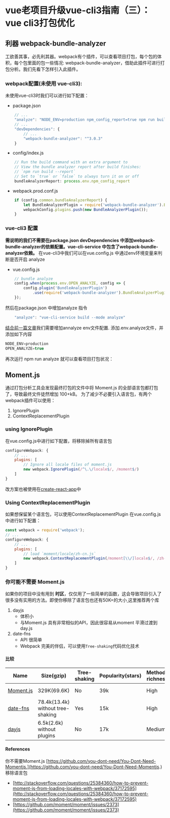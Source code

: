 # vue老项目升级vue-cli3指南（三）：vue cli3打包优化

## 利器 webpack-bundle-analyzer
工欲善其事，必先利其器。webpack有个插件，可以查看项目打包，每个包的体积，每个包里面的包一些情况: webpack-bundle-analyzer，借助此插件可进行打包分析。我们先看下怎样引入此插件。

### webpack配置(未使用 vue-cli3):
未使用vue-cli3时我们可以进行如下配置：
- package.json 
```javascript
    // ...
    "analyze": "NODE_ENV=production npm_config_report=true npm run build"
    // ...
    "devDependencies": {
        // ...
        "webpack-bundle-analyzer": "^3.0.3"
    }
```

- config/index.js 
```javascript
    // Run the build command with an extra argument to
    // View the bundle analyzer report after build finishes:
    // `npm run build --report`
    // Set to `true` or `false` to always turn it on or off
    bundleAnalyzerReport: process.env.npm_config_report
```

- webpack.prod.conf.js 
```javascript
    if (config.common.bundleAnalyzerReport) {
        let BundleAnalyzerPlugin = require('webpack-bundle-analyzer').BundleAnalyzerPlugin;
        webpackConfig.plugins.push(new BundleAnalyzerPlugin());
    }
```

### vue-cli3 配置
**需说明的我们不需要在package.json devDependencies 中添加webpack-bundle-analyzer的依赖配置。vue-cli-service 中包含了webpack-bundle-analyzer依赖。**
在vue-cli3中我们可以在vue.config.js 中通过env环境变量来判断是否开启 analyze

- vue.config.js
```javascript
    // bundle analyze
    config.when(process.env.OPEN_ANALYZE, config => {
        config.plugin('BundleAnalyzerPlugin')
            .use(require('webpack-bundle-analyzer').BundleAnalyzerPlugin);
    });
```
然后在package.json 中增加analyze 指令
```javascript
    "analyze": "vue-cli-service build --mode analyze"
```
[结合前一篇文章](https://github.com/codeDebugTest/blog/blob/master/docs/vue-cli3-upgrade.md)我们需要增加annalyze env文件配置. 添加.env.analyze文件，并添加如下内容
```javascript
NODE_ENV=production
OPEN_ANALYZE=true
```
再次运行 npm run analyze 就可以查看项目打包状况：
[ ](https://github.com/codeDebugTest/blog/blob/master/img/bundle-analyze.png)


## Moment.js
通过打包分析工具会发现最终打包的文件中将 Moment.js 的全部语言包都打包了，导致最终文件徒然增加 100+kB。
为了减少不必要引入语言包，有两个webpack插件可以使用：
1. IgnorePlugin
2. ContextReplacementPlugin

### using IgnorePlugin
在vue.config.js中进行如下配置，将移除掉所有语言包
```javascript
configureWebpack: {
    // ...
    plugins: [
        // Ignore all locale files of moment.js
        new webpack.IgnorePlugin(/^\.\/locale$/, /moment$/)
    ]
}
```
改方案也被使用在[create-react-app](https://github.com/facebook/create-react-app/blob/a0030fcf2df5387577ced165198f1f0264022fbd/packages/react-scripts/config/webpack.config.prod.js#L350-L355)中

### Using ContextReplacementPlugin
如果想保留某个语言包，可以使用ContextReplacementPlugin 在vue.config.js中进行如下配置：
```javascript
const webpack = require('webpack');
// ...
configureWebpack: {
    // ...
    plugins: [
        // load `moment/locale/zh-cn.js`
        new webpack.ContextReplacementPlugin(/moment[\\/]locale$/, /zh-cn/)
    ]
}
```

### 你可能不需要 Moment.js
如果你的项目中没有用到 **时区**，仅仅用了一些简单的函数，这会导致项目引入了很多没有实用的方法。即使你移除了语言包也还有50K+的大小[ ](https://github.com/codeDebugTest/blog/blob/master/img/MomentJs.png)
这里推荐两个库
1. dayjs 
    - 体积小
    - 与Moment.js 具有非常相似的API，因此很容易从moment 平滑过渡到day.js
2. date-fns 
    - API 很简单
    - Webpack 完美的伴侣，可以使用`Tree-shaking`代码优化技术

#### 比较
[ ](https://github.com/codeDebugTest/blog/blob/master/img/dateCompare.png)


| Name                                     | Size(gzip)                        | Tree-shaking | Popularity(stars) | Methods richness | Pattern    | Timezone Support      | Locale |
| ---------------------------------------- | --------------------------------- | ------------ | ----------------- | ---------------- | ---------- | --------------------- | ------ |
| [Moment.js](https://momentjs.com/)       | 329K(69.6K)                       | No           | 39k               | High             | OO         | Good(moment-timezone) | 123    |
| [date-fns](https://date-fns.org)         | 78.4k(13.4k) without tree-shaking | Yes          | 15k               | High             | Functional | Not yet               | 50     |
| [dayjs](https://github.com/iamkun/dayjs) | 6.5k(2.6k) without plugins        | No           | 17k               | Medium           | OO         | Not yet               | 39     |

#### References
你不需要Moment.js [https://github.com/you-dont-need/You-Dont-Need-Momentjs.](https://github.com/you-dont-need/You-Dont-Need-Momentjs.) 
移除语言包
 - [http://stackoverflow.com/questions/25384360/how-to-prevent-moment-js-from-loading-locales-with-webpack/37172595](http://stackoverflow.com/questions/25384360/how-to-prevent-moment-js-from-loading-locales-with-webpack/37172595)
 - [https://github.com/moment/moment/issues/2373](https://github.com/moment/moment/issues/2373)
